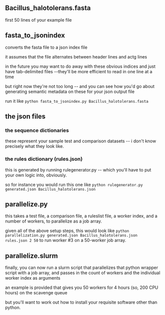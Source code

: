 ## Bacillus_halotolerans.fasta

first 50 lines of your example file

## fasta_to_jsonindex

converts the fasta file to a json index file

it assumes that the file alternates between header lines and actg lines

in the future you may want to do away with these obvious indices and just have tab-delimited files --they'll be more efficient to read in one line at a time

but right now they're not too long -- and you can see how you'd go about generating semantic metadata on these for your json output file

run it like ```python fasta_to_jsonindex.py Bacillus_halotolerans.fasta```

## the json files

### the sequence dictionaries

these represent your sample test and comparison datasets -- i don't know precisely what they look like.

### the rules dictionary (rules.json)

this is generated by running rulegenerator.py -- which you'll have to put your own logic into, obviously.

so for instance you would run this one like ```python rulegenerator.py generated.json Bacillus_halotolerans.json```

## parallelize.py

this takes a test file, a comparison file, a ruleslist file, a worker index, and a number of workers, to parallelize as a job array.

given all of the above setup steps, this would look like ```python parallelization.py generated.json Bacillus_halotolerans.json rules.json 2 50``` to run worker #3 on a 50-worker job array.

## parallelize.slurm

finally, you can now run a slurm script that parallelizes that python wrapper script with a job array, and passes in the count of workers and the individual worker index as arguments

an example is provided that gives you 50 workers for 4 hours (so, 200 CPU hours) on the scavenge queue

but you'll want to work out how to install your requisite software other than python.
